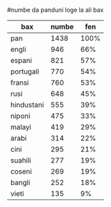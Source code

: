 #numbe da panduni loge la ali bax

| bax | numbe | fen |
|-----|-------|-----|
| pan | 1438 | 100% |
| engli | 946 | 66% |
| espani | 821 | 57% |
| portugali | 770 | 54% |
| fransi | 760 | 53% |
| rusi | 648 | 45% |
| hindustani | 555 | 39% |
| niponi | 475 | 33% |
| malayi | 419 | 29% |
| arabi | 314 | 22% |
| cini | 295 | 21% |
| suahili | 277 | 19% |
| coseni | 269 | 19% |
| bangli | 252 | 18% |
| vieti | 135 | 9% |
